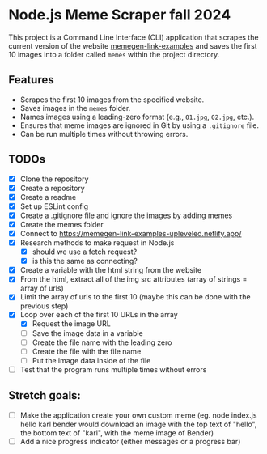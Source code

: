 # Node.js Meme Scraper fall 2024

This project is a Command Line Interface (CLI) application that scrapes the current version of the website [memegen-link-examples](https://memegen-link-examples-upleveled.netlify.app/) and saves the first 10 images into a folder called `memes` within the project directory.

## Features

- Scrapes the first 10 images from the specified website.
- Saves images in the `memes` folder.
- Names images using a leading-zero format (e.g., `01.jpg`, `02.jpg`, etc.).
- Ensures that meme images are ignored in Git by using a `.gitignore` file.
- Can be run multiple times without throwing errors.

## TODOs

- [x] Clone the repository
- [x] Create a repository
- [x] Create a readme
- [x] Set up ESLint config
- [x] Create a .gitignore file and ignore the images by adding memes
- [x] Create the memes folder
- [x] Connect to https://memegen-link-examples-upleveled.netlify.app/
- [x] Research methods to make request in Node.js
  - [x] should we use a fetch request?
  - [x] is this the same as connecting?
- [x] Create a variable with the html string from the website
- [x] From the html, extract all of the img src attributes (array of strings = array of urls)
- [x] Limit the array of urls to the first 10 (maybe this can be done with the previous step)
- [x] Loop over each of the first 10 URLs in the array
  - [x] Request the image URL
  - [ ] Save the image data in a variable
  - [ ] Create the file name with the leading zero
  - [ ] Create the file with the file name
  - [ ] Put the image data inside of the file
- [ ] Test that the program runs multiple times without errors

## Stretch goals:

- [ ] Make the application create your own custom meme (eg. node index.js hello karl bender would download an image with the top text of "hello", the bottom text of "karl", with the meme image of Bender)
- [ ] Add a nice progress indicator (either messages or a progress bar)
